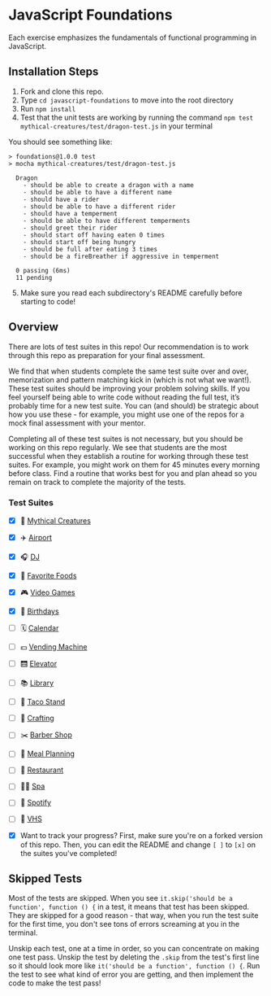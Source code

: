 # JavaScript Foundations

Each exercise emphasizes the fundamentals of functional programming in JavaScript.

## Installation Steps

1. Fork and clone this repo.
2. Type `cd javascript-foundations` to move into the root directory
3. Run `npm install`
4. Test that the unit tests are working by running the command `npm test mythical-creatures/test/dragon-test.js` in your terminal

You should see something like:

```shell
> foundations@1.0.0 test
> mocha mythical-creatures/test/dragon-test.js

  Dragon
    - should be able to create a dragon with a name
    - should be able to have a different name
    - should have a rider
    - should be able to have a different rider
    - should have a temperment
    - should be able to have different temperments
    - should greet their rider
    - should start off having eaten 0 times
    - should start off being hungry
    - should be full after eating 3 times
    - should be a fireBreather if aggressive in temperment

  0 passing (6ms)
  11 pending
```

5. Make sure you read each subdirectory's README carefully before starting to code!

## Overview

There are lots of test suites in this repo! Our recommendation is to work through this repo as preparation for your final assessment.

We find that when students complete the same test suite over and over, memorization and pattern matching kick in (which is not what we want!). These test suites should be improving your problem solving skills. If you feel yourself being able to write code without reading the full test, it’s probably time for a new test suite. You can (and should) be strategic about how you use these - for example, you might use one of the repos for a mock final assessment with your mentor.

Completing all of these test suites is not necessary, but you should be working on this repo regularly. We see that students are the most successful when they establish a routine for working through these test suites. For example, you might work on them for 45 minutes every morning before class. Find a routine that works best for you and plan ahead so you remain on track to complete the majority of the tests.

### Test Suites

- [x] 🧚 ‍[Mythical Creatures](./mythical-creatures)
- [x] ✈️ [Airport](./airport)
- [x] 🎧 [DJ](./dj)
- [x] 🍔 [Favorite Foods](./favorite-foods)
- [x] 🎮 [Video Games](./video-games/)
- [x] 🎂 [Birthdays](./birthdays)
- [ ] 🗓 [Calendar](./calendar/)
- [ ] 💵 [Vending Machine](./dollar-store-vending-machine/)
- [ ] 🛗 [Elevator](./elevator/)
- [ ] 📚 [Library](./library)
- [ ] 🌮 [Taco Stand](./tacoStand/)
- [ ] 🧶 [Crafting](./crafting/)
- [ ] ✂️ [Barber Shop](./barber-shop/)
- [ ] 🥗 [Meal Planning](./meal-planning/)
- [ ] 🍜 [Restaurant](./restaurant/)
- [ ] 🧖‍♀️ [Spa](./spa/)
- [ ] 🎵 [Spotify](./spotify/)
- [ ] 📼 [VHS](./vhs/)

- [x] Want to track your progress? First, make sure you're on a forked version of this repo. Then, you can edit the README and change `[ ]` to `[x]` on the suites you've completed!

## Skipped Tests

Most of the tests are skipped. When you see `it.skip('should be a function', function () {` in a test, it means that test has been skipped. They are skipped for a good reason - that way, when you run the test suite for the first time, you don't see tons of errors screaming at you in the terminal.

Unskip each test, one at a time in order, so you can concentrate on making one test pass. Unskip the test by deleting the `.skip` from the test's first line so it should look more like `it('should be a function', function () {`. Run the test to see what kind of error you are getting, and then implement the code to make the test pass!

